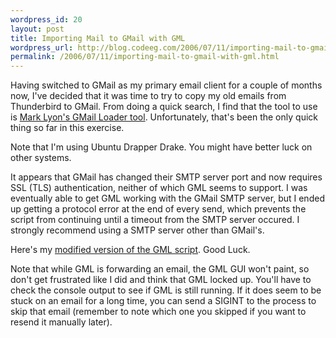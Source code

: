 ```yaml
--- 
wordpress_id: 20
layout: post
title: Importing Mail to GMail with GML
wordpress_url: http://blog.codeeg.com/2006/07/11/importing-mail-to-gmail-with-gml/
permalink: /2006/07/11/importing-mail-to-gmail-with-gml.html
---
```

Having switched to GMail as my primary email client for a couple of months now, I've decided that it was time to try to copy my old emails from Thunderbird to GMail.  From doing a quick search, I find that the tool to use is <a href="http://www.marklyon.org/gmail/download.htm">Mark Lyon's GMail Loader tool</a>.  Unfortunately, that's been the only quick thing so far in this exercise.

Note that I'm using Ubuntu Drapper Drake.  You might have better luck on other systems.

It appears that GMail has changed their SMTP server port and now requires SSL (TLS) authentication, neither of which GML seems to support.   I was eventually able to get GML working with the GMail SMTP server, but I ended up getting a protocol error at the end of every send, which prevents the script from continuing until a timeout from the SMTP server occured.  I strongly recommend using a SMTP server other than GMail's.

Here's my <a href="http://codeeg.com/gmail/gmlw.zip">modified version of the GML script</a>.  Good Luck.

Note that while GML is forwarding an email, the GML GUI won't paint, so don't get frustrated like I did and think that GML locked up.  You'll have to check the console output to see if GML is still running.   If it does seem to be stuck on an email for a long time, you can send a SIGINT to the process to skip that email (remember to note which one you skipped if you want to resend it manually later).
